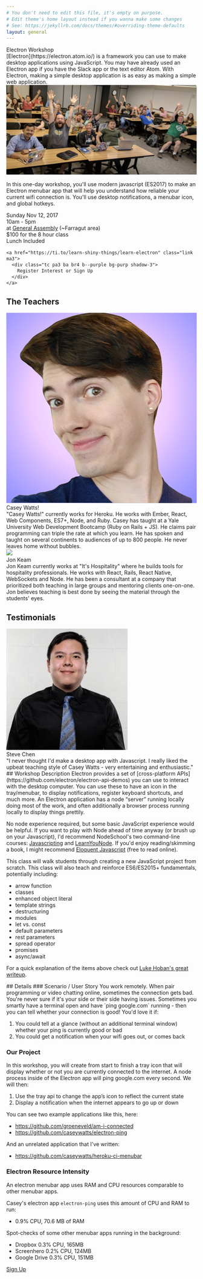 ```yaml
---
# You don't need to edit this file, it's empty on purpose.
# Edit theme's home layout instead if you wanna make some changes
# See: https://jekyllrb.com/docs/themes/#overriding-theme-defaults
layout: general
---
```



<div class="bg-purp tc">
<div class="f2 tracked measure-wide dib tl" markdown="1">
Electron Workshop
</div>
</div>


<div class="bg-purp-light pa4-ns tc">
<div class="measure-wide dib tl" markdown="1">
  [Electron](https://electron.atom.io/) is a framework you can use to make desktop applications using JavaScript. You may have already used an Electron app if you have the Slack app or the text editor Atom. With Electron, making a simple desktop application is as easy as making a simple web application.

  <div class="flex items-center justify-center mt4">
    <img src="/class-photo-banner.png" class="banner">
  </div>

  In this one-day workshop, you'll use modern javascript (ES2017) to make an Electron menubar app that will help you understand how reliable your current wifi connection is. You'll use desktop notifications, a menubar icon, and global hotkeys.

  <div class="flex flex-column items-center justify-center mt4">
    <div class="tc pa3 ma3 ba br4 b--purple bg-purp-light">
      <div>Sunday Nov 12, 2017</div>
      <div>10am - 5pm</div>
      <div>at <a href="https://generalassemb.ly/locations/washington-dc" class="link">General Assembly</a> (~Farragut area)</div>
      <div>$100 for the 8 hour class</div>
      <div>Lunch Included</div>
    </div>

    <a href="https://ti.to/learn-shiny-things/learn-electron" class="link ma3">
      <div class="tc pa3 ba br4 b--purple bg-purp shadow-3">
        Register Interest or Sign Up
      </div>
    </a>
  </div>
</div>
</div>


<div class="bg-purp pa5-ns tc flex items-center justify-center">
<div class="dib tl" markdown="1">

## The Teachers
<div class="flex items-center justify-center mt4">
  <img src="/headshot-casey.png" class="headshot">
  <div class="ml5 measure-wide">
    <div class="f3">Casey Watts!</div>
    <div class="f5 mt3">"Casey Watts!" currently works for Heroku. He works with Ember, React, Web Components, ES7+, Node, and Ruby. Casey has taught at a Yale University Web Development Bootcamp (Ruby on Rails + JS). He claims pair programming can triple the rate at which you learn. He has spoken and taught on several continents to audiences of up to 800 people. He never leaves home without bubbles.</div>
  </div>
</div>

<div class="flex items-center justify-center mt4">
  <img src="/headshot-jon.png" class="headshot">
  <div class="ml5 measure-wide">
    <div class="f3">Jon Keam</div>
    <div class="f5">Jon Keam currently works at "It's Hospitality" where he builds tools for hospitality professionals. He works with React, Rails, React Native, WebSockets and Node. He has been a consultant at a company that prioritized both teaching in large groups and mentoring clients one-on-one. Jon believes teaching is best done by seeing the material through the students' eyes.</div>
  </div>
</div>

</div>
</div>

<div class="bg-purp-light pa5-ns tc flex items-center justify-center">
<div class="dib tl" markdown="1">

## Testimonials
<div class="flex items-center justify-center mt4">
  <img src="/headshot-steve.jpg" class="headshot">
  <div class="ml5 measure-wide">
    <div class="f3">Steve Chen</div>
    <div class="f5 mt3">"I never thought I'd make a desktop app with Javascript. I really liked the upbeat teaching style of Casey Watts - very entertaining and enthusiastic."</div>
  </div>
</div>

</div>
</div>


<div class="bg-purp pa5-ns tc">
<div class="measure-wide dib tl" markdown="1">
## Workshop Description
Electron provides a set of [cross-platform APIs](https://github.com/electron/electron-api-demos) you can use to interact with the desktop computer. You can use these to have an icon in the tray/menubar, to display notifications, register keyboard shortcuts, and much more. An Electron application has a node “server” running locally doing most of the work, and often additionally a browser process running locally to display things prettily.

No node experience required, but some basic JavaScript experience would be helpful. If you want to play with Node ahead of time anyway (or brush up on your Javascript), I'd recommend NodeSchool's two command-line courses: [Javascripting](https://github.com/workshopper/javascripting) and [LearnYouNode](https://github.com/workshopper/learnyounode). If you'd enjoy reading/skimming a book, I might recommend [Eloquent Javascript](http://eloquentjavascript.net/) (free to read online).

This class will walk students through creating a new JavaScript project from scratch. This class will also teach and reinforce ES6/ES2015+ fundamentals, potentially including:
  - arrow function
  - classes
  - enhanced object literal
  - template strings
  - destructuring
  - modules
  - let vs. const
  - default parameters
  - rest parameters
  - spread operator
  - promises
  - async/await

For a quick explanation of the items above check out [Luke Hoban's great writeup](https://github.com/lukehoban/es6features).
</div>
</div>




<div class="bg-purp-light pa5-ns tc">
<div class="measure-wide dib tl" markdown="1">
## Details
### Scenario / User Story
You work remotely. When pair programming or video chatting online, sometimes the connection gets bad.
You're never sure if it's your side or their side having issues.
Sometimes you smartly have a terminal open and have `ping google.com` running - then you can tell whether your connection is good!
You'd love it if:

1. You could tell at a glance (without an additional terminal window) whether your ping is currently good or bad
2. You could get a notification when your wifi goes out, or comes back


### Our Project
In this workshop, you will create from start to finish a tray icon that will display whether or not you are currently connected to the internet. A node process inside of the Electron app will ping google.com every second. We will then:

1. Use the tray api to change the app’s icon to reflect the current state
2. Display a notification when the internet appears to go up or down

You can see two example applications like this, here:

- https://github.com/groeneveld/am-i-connected
- https://github.com/caseywatts/electron-ping

And an unrelated application that I've written:

- https://github.com/caseywatts/heroku-ci-menubar

### Electron Resource Intensity
An electron menubar app uses RAM and CPU resources comparable to other menubar apps.

Casey's electron app `electron-ping` uses this amount of CPU and RAM to run:
- 0.9% CPU, 70.6 MB of RAM

Spot-checks of some other menubar apps running in the background:
- Dropbox 0.3% CPU, 165MB
- Screenhero 0.2% CPU, 124MB
- Google Drive 0.3% CPU, 151MB

</div>
</div>

<div>
<a href="https://ti.to/learn-shiny-things/learn-electron" class="link floaty">
  <div class="tc pa3 ba br4 b--purple bg-purp shadow-3">
    Sign Up
  </div>
</a>
</div>
